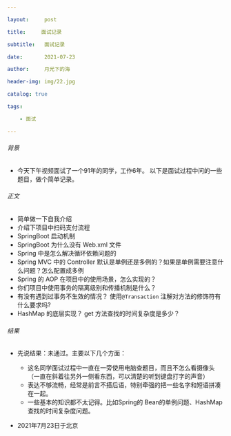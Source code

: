 ```yaml
---

layout:     post

title:     面试记录

subtitle:   面试记录

date:       2021-07-23

author:     月光下的海

header-img: img/22.jpg

catalog: true

tags:

    - 面试

---
```



###### 背景

- 今天下午视频面试了一个91年的同学，工作6年。
  以下是面试过程中问的一些题目，做个简单记录。

###### 正文

- 简单做一下自我介绍
- 介绍下项目中扫码支付流程
- SpringBoot 启动机制
- SpringBoot 为什么没有 Web.xml 文件
- Spring 中是怎么解决循环依赖问题的
- Spring MVC 中的 Controller 默认是单例还是多例的？如果是单例需要注意什么问题？怎么配置成多例
- Spring 的 AOP 在项目中的使用场景，怎么实现的？
- 你们项目中使用事务的隔离级别和传播机制是什么？
- 有没有遇到过事务不生效的情况？ 使用`@Transaction` 注解对方法的修饰符有什么要求吗?
- HashMap 的底层实现？ get 方法查找的时间复杂度是多少？

###### 结果

- 先说结果：未通过。主要以下几个方面：
     -  这名同学面试过程中一直在一旁使用电脑查题目，而且不怎么看摄像头（一直在斜着往另外一侧看东西，可以清楚的听到键盘打字的声音）
     -  表达不够流畅，经常是前言不搭后语，特别牵强的把一些名字和短语拼凑在一起。
     -  一些基本的知识都不太记得。比如Spring的 Bean的单例问题、HashMap查找的时间复杂度问题。

- 2021年7月23日于北京
